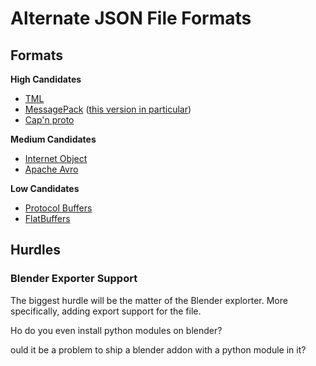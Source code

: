 # Alternate JSON File Formats

## Formats

**High Candidates**
- [TML](https://github.com/cppfw/tml)
- [MessagePack](https://msgpack.org/index.html) ([this version in particular](https://github.com/mikeloomisgg/cppack))
- [Cap'n proto](https://capnproto.org/)

**Medium Candidates**
- [Internet Object](https://docs.internetobject.org/)
- [Apache Avro](https://avro.apache.org/)

**Low Candidates**
- [Protocol Buffers](https://protobuf.dev/)
- [FlatBuffers](https://flatbuffers.dev/)

## Hurdles

### Blender Exporter Support

The biggest hurdle will be the matter of the Blender explorter. More specifically, adding export support for the file.

Ho do you even install python modules on blender?

ould it be a problem to ship a blender addon with a python module in it?

